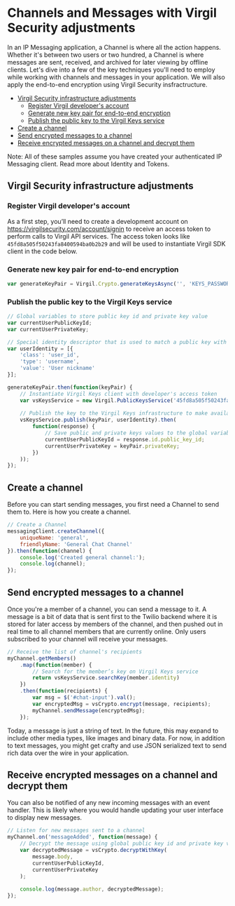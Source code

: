 # Channels and Messages with Virgil Security adjustments

In an IP Messaging application, a Channel is where all the action happens. Whether it's between two users or two hundred, a Channel is where messages are sent, received, and archived for later viewing by offline clients. Let's dive into a few of the key techniques you'll need to employ while working with channels and messages in your application. We will also apply the end-to-end encryption using Virgil Security insfractructure.

* [Virgil Security infrastructure adjustments](#user-content-virgil-security-infrastructure-adjustments)
  * [Register Virgil developer's account](#user-content-register-virgil-developers-account)
  * [Generate new key pair for end-to-end encryption](#user-content-generate-new-key-pair-for-end-to-end-encryption)
  * [Publish the public key to the Virgil Keys service](#user-content-publish-the-public-key-to-the-virgil-keys-service)
* [Create a channel](#user-content-create-a-channel)
* [Send encrypted messages to a channel](#user-content-send-encrypted-messages-to-a-channel)
* [Receive encrypted messages on a channel and decrypt them](#user-content-receive-encrypted-messages-on-a-channel-and-decrypt-them)

Note: All of these samples assume you have created your authenticated IP Messaging client. Read more about Identity and Tokens.

## Virgil Security infrastructure adjustments
### Register Virgil developer's account
As a first step, you’ll need to create a development account on https://virgilsecurity.com/account/signin to receive 
an access token to perform calls to Virgil API services. The access token looks like `45fd8a505f50243fa8400594ba0b2b29` 
and will be used to instantiate Virgil SDK client in the code below.

### Generate new key pair for end-to-end encryption
```javascript
var generateKeyPair = Virgil.Crypto.generateKeysAsync('', 'KEYS_PASSWORD_GOES_HERE');
```

### Publish the public key to the Virgil Keys service
```javascript
// Global variables to store public key id and private key value
var currentUserPublicKeyId;
var currentUserPrivateKey;

// Special identity descriptor that is used to match a public key with a user identity
var userIdentity = [{
    'class': 'user_id',
    'type': 'username',
    'value': 'User nickname'
}];

generateKeyPair.then(function(keyPair) {
    // Instantiate Virgil Keys client with developer's access token
    var vsKeysService = new Virgil.PublicKeysService('45fd8a505f50243fa8400594ba0b2b29');
    
    // Publish the key to the Virgil Keys infrastructure to make available for other users
    vsKeysService.publish(keyPair, userIdentity).then(
        function(response) {
            // Save public and private keys values to the global variables for further encryption / decryption
            currentUserPublicKeyId = response.id.public_key_id;
            currentUserPrivateKey = keyPair.privateKey;
        })
    )); 
});
```

## Create a channel

Before you can start sending messages, you first need a Channel to send them to. Here is how you create a channel.

```javascript
// Create a Channel
messagingClient.createChannel({
    uniqueName: 'general',
    friendlyName: 'General Chat Channel'
}).then(function(channel) {
    console.log('Created general channel:');
    console.log(channel);
});
```

## Send encrypted messages to a channel

Once you're a member of a channel, you can send a message to it. A message is a bit of data that is sent first to the Twilio backend where it is stored for later access by members of the channel, and then pushed out in real time to all channel members that are currently online. Only users subscribed to your channel will receive your messages.

```javascript
// Receive the list of channel's recipients
myChannel.getMembers()
    .map(function(member) {
        // Search for the member’s key on Virgil Keys service
        return vsKeysService.searchKey(member.identity)
    })
    .then(function(recipients) {
        var msg = $('#chat-input').val();
        var encryptedMsg = vsCrypto.encrypt(message, recipients);
        myChannel.sendMessage(encryptedMsg);    
    });
```

Today, a message is just a string of text. In the future, this may expand to include other media types, like images and binary data. For now, in addition to text messages, you might get crafty and use JSON serialized text to send rich data over the wire in your application.


## Receive encrypted messages on a channel and decrypt them

You can also be notified of any new incoming messages with an event handler. This is likely where you would handle updating your user interface to display new messages.

```javascript
// Listen for new messages sent to a channel
myChannel.on('messageAdded', function(message) {
    // Decrypt the message using global public key id and private key values.
    var decryptedMessage = vsCrypto.decryptWithKey(
        message.body,
        currentUserPublicKeyId,
        currentUserPrivateKey
    );
    
    console.log(message.author, decryptedMessage);
});
```
